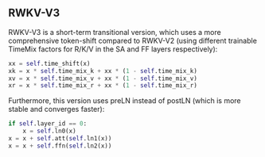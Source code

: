 ## RWKV-V3
RWKV-V3 is a short-term transitional version, which uses a more comprehensive token-shift compared to RWKV-V2 (using different trainable TimeMix factors for R/K/V in the SA and FF layers respectively):
```python
xx = self.time_shift(x)
xk = x * self.time_mix_k + xx * (1 - self.time_mix_k)
xv = x * self.time_mix_v + xx * (1 - self.time_mix_v)
xr = x * self.time_mix_r + xx * (1 - self.time_mix_r)
```
Furthermore, this version uses preLN instead of postLN (which is more stable and converges faster):
```python
if self.layer_id == 0:
	x = self.ln0(x)
x = x + self.att(self.ln1(x))
x = x + self.ffn(self.ln2(x))
```
